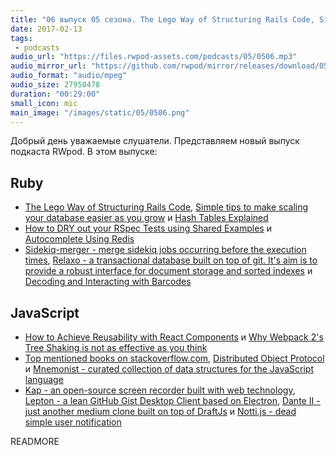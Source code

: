 ```yaml
---
title: "06 выпуск 05 сезона. The Lego Way of Structuring Rails Code, Sidekiq-merger, Relaxo, Kap, Dante II, Notti.js, Lepton и прочее"
date: 2017-02-13
tags:
 - podcasts
audio_url: "https://files.rwpod-assets.com/podcasts/05/0506.mp3"
audio_mirror_url: "https://github.com/rwpod/mirror/releases/download/05.06/0506.mp3"
audio_format: "audio/mpeg"
audio_size: 27950478
duration: "00:29:00"
small_icon: mic
main_image: "/images/static/05/0506.png"
---
```


Добрый день уважаемые слушатели. Представляем новый выпуск подкаста RWpod. В этом выпуске:

## Ruby

 - [The Lego Way of Structuring Rails Code](http://engineering.vinted.com/2017/02/13/how-to-structure-code/), [Simple tips to make scaling your database easier as you grow](http://blog.honeybadger.io/easy_rails_database_scaling_wins/) и [Hash Tables Explained](http://www.blackbytes.info/2017/02/hash-tables-explained/)
 - [How to DRY out your RSpec Tests using Shared Examples](https://medium.freecodecamp.com/how-to-dry-out-your-rspec-tests-using-shared-examples-d5cc5d33fd76) и [Autocomplete Using Redis](http://blog.katpadi.ph/autocomplete-with-redis/)
 - [Sidekiq-merger - merge sidekiq jobs occurring before the execution times](https://github.com/dtaniwaki/sidekiq-merger), [Relaxo - a transactional database built on top of git. It's aim is to provide a robust interface for document storage and sorted indexes](https://github.com/ioquatix/relaxo) и [Decoding and Interacting with Barcodes](https://www.driftingruby.com/episodes/decoding-and-interacting-with-barcodes)

## JavaScript

 - [How to Achieve Reusability with React Components](https://medium.com/walmartlabs/how-to-achieve-reusability-with-react-components-81edeb7fb0e0) и [Why Webpack 2's Tree Shaking is not as effective as you think](https://advancedweb.hu/2017/02/07/treeshaking/)
 - [Top mentioned books on stackoverflow.com](http://www.dev-books.com/), [Distributed Object Protocol](https://distributedobjectprotocol.org/) и [Mnemonist - curated collection of data structures for the JavaScript language](https://yomguithereal.github.io/mnemonist/)
 - [Kap - an open-source screen recorder built with web technology](https://getkap.co/), [Lepton - a lean GitHub Gist Desktop Client based on Electron](http://hackjutsu.com/Lepton/), [Dante II - just another medium clone built on top of DraftJs](https://michelson.github.io/dante2/) и [Notti.js - dead simple user notification](https://notti.surge.sh/)

READMORE
